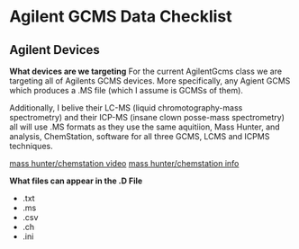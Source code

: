 # Agilent GCMS Data Checklist
## Agilent Devices
**What devices are we targeting**
For the current AgilentGcms class we are targeting all of Agilents GCMS devices. More specifically, any Agient GCMS which produces a .MS file (which I assume is GCMSs of them). 

Additionally, I belive their LC-MS (liquid chromotography-mass spectrometry) and their ICP-MS (insane clown posse-mass spectrometry) all will use .MS formats as they use the same aquitiion, Mass Hunter, and analysis, ChemStation, software for all three GCMS, LCMS and ICPMS techniques.

[mass hunter/chemstation video](http://www.agilent.com/en/products/software-informatics/masshunter-suite/masshunter-overview)
[mass hunter/chemstation info](http://www.agilent.com/en/products/software-informatics/masshunter-suite/masshunter/masshunter-software-with-msd-chemstation-da)

**What files can appear in the .D File**
 - .txt
 - .ms
 - .csv
 - .ch
 - .ini
